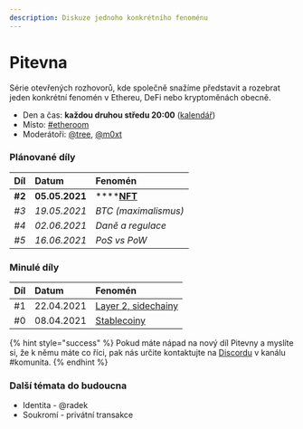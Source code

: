 ```yaml
---
description: Diskuze jednoho konkrétního fenoménu
---
```


# Pitevna

Série otevřených rozhovorů, kde společně snažíme představit a rozebrat jeden konkrétní fenomén v Ethereu, DeFi nebo kryptoměnách obecně.

* Den a čas: **každou druhou středu 20:00** \([kalendář](https://forum.gwei.cz/calendar)\)
* Místo: [\#etheroom](./)
* Moderátoři: [@tree](https://forum.gwei.cz/u/tree), [@m0xt](https://forum.gwei.cz/u/m0xt)

### Plánované díly

| Díl | Datum | Fenomén |
| :--- | :--- | :--- |
| **\#2** | **05.05.2021** | \*\*\*\*[**NFT**](https://forum.gwei.cz/t/pitevna-2-nft/366) |
| _\#3_ | _19.05.2021_ | _BTC \(maximalismus\)_ |
| _\#4_ | _02.06.2021_ | _Daně a regulace_ |
| _\#5_ | _16.06.2021_ | _PoS vs PoW_ |

### Minulé díly

| Díl | Datum | Fenomén |
| :--- | :--- | :--- |
| \#1 | 22.04.2021 | [Layer 2, sidechainy](https://forum.gwei.cz/t/pitevna-1-layer-2-sidechainy/348) |
| \#0 | 08.04.2021 | [Stablecoiny](https://forum.gwei.cz/t/tema-stablecoiny/335) |

{% hint style="success" %}
Pokud máte nápad na nový díl Pitevny a myslíte si, že k němu máte co říci, pak nás určite kontaktujte na [Discordu](../../komunikacni-kanaly/discord.md) v kanálu \#komunita.
{% endhint %}

### Další témata do budoucna

* Identita - @radek
* Soukromí - privátní transakce

